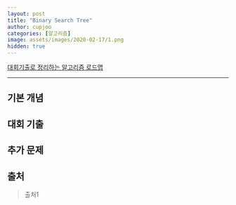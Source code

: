 ```yaml
---
layout: post
title: "Binary Search Tree"
author: cupjoo
categories: [알고리즘]
image: assets/images/2020-02-17/1.png
hidden: true
---
```


[대회기출로 정리하는 알고리즘 로드맵](https://cupjoo.github.io/대회기출로-정리하는-알고리즘-로드맵)

---

## 기본 개념

## 대회 기출

## 추가 문제

## 출처

> 출처1
